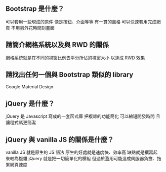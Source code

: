 ## Bootstrap 是什麼？
可以套用一些現成的原件
像是按鈕、介面等等
有一貫的風格
可以快速套用完成網頁
不用另外花時間刻畫面

## 請簡介網格系統以及與 RWD 的關係
網格系統就是在不同的視窗比例去平分所佔的視窗大小
以達成 RWD 效果


## 請找出任何一個與 Bootstrap 類似的 library
Google Material Design


## jQuery 是什麼？
jQuery 是 Javascript 寫成的一套函式庫
把複雜的功能簡化
可以縮短開發時間
且讓程式碼更簡潔

## jQuery 與 vanilla JS 的關係是什麼？
vanilla JS 就是原生的 JS 語法
原生的好處就是速度快、效率高
缺點就是撰寫起來較為複雜
jQuery 就是把一切簡單化的模組
但過於濫用可能造成伺服器負擔、拖累網頁速度

